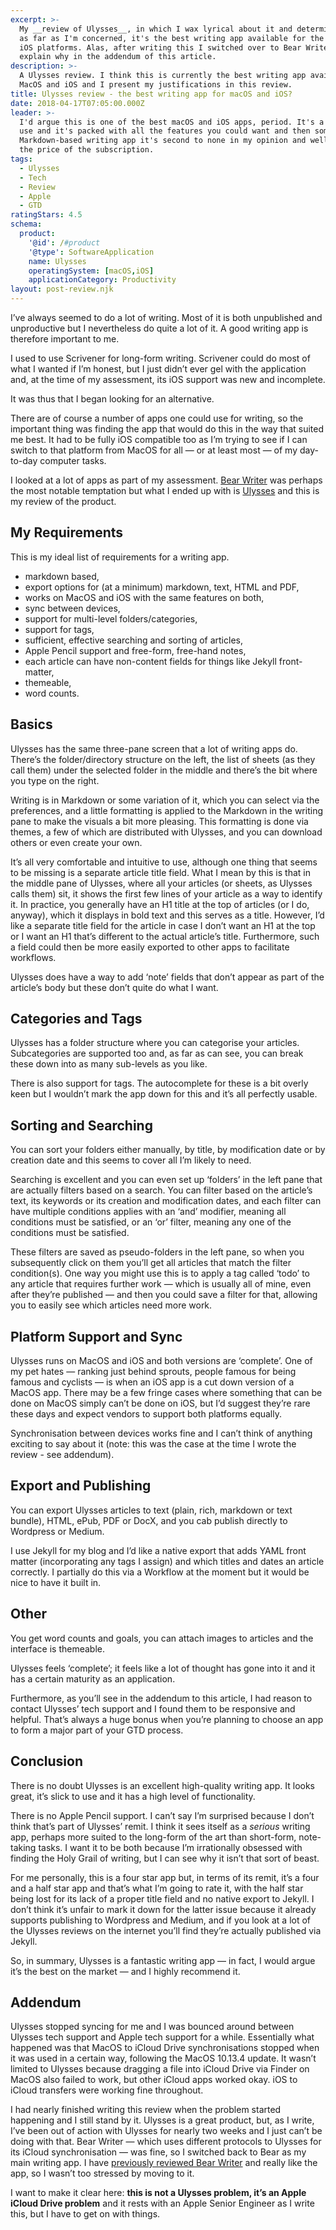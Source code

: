 ```yaml
---
excerpt: >-
  My __review of Ulysses__, in which I wax lyrical about it and determine that,
  as far as I'm concerned, it's the best writing app available for the MacOS and
  iOS platforms. Alas, after writing this I switched over to Bear Writer and I
  explain why in the addendum of this article.
description: >-
  A Ulysses review. I think this is currently the best writing app available for
  MacOS and iOS and I present my justifications in this review.
title: Ulysses review - the best writing app for macOS and iOS?
date: 2018-04-17T07:05:00.000Z
leader: >-
  I'd argue this is one of the best macOS and iOS apps, period. It's a joy to
  use and it's packed with all the features you could want and then some. As a
  Markdown-based writing app it's second to none in my opinion and well worth
  the price of the subscription.
tags:
  - Ulysses
  - Tech
  - Review
  - Apple
  - GTD
ratingStars: 4.5
schema:
  product:
    '@id': /#product
    '@type': SoftwareApplication
    name: Ulysses
    operatingSystem: [macOS,iOS]
    applicationCategory: Productivity
layout: post-review.njk
---
```



I’ve always seemed to do a lot of writing. Most of it is both unpublished and unproductive but I nevertheless do quite a lot of it. A good writing app is therefore important to me.

I used to use Scrivener for long-form writing. Scrivener could do most of what I wanted if I’m honest, but I just didn’t ever gel with the application and, at the time of my assessment, its iOS support was new and incomplete.

It was thus that I began looking for an alternative.

There are of course a number of apps one could use for writing, so the important thing was finding the app that would do this in the way that suited me best. It had to be fully iOS compatible too as I’m trying to see if I can switch to that platform from MacOS for all — or at least most — of my day-to-day computer tasks.

I looked at a lot of apps as part of my assessment. [Bear Writer](/bear-writer-review-a-gorgeous-notes-app) was perhaps the most notable temptation but what I ended up with is [Ulysses](https://ulyssesapp.com) and this is my review of the product.

## My Requirements
This is my ideal list of requirements for a writing app.

* markdown based,
* export options for (at a minimum) markdown, text, HTML and PDF,
* works on MacOS and iOS with the same features on both,
* sync between devices,
* support for multi-level folders/categories,
* support for tags,
* sufficient, effective searching and sorting of articles,
* Apple Pencil support and free-form, free-hand notes,
* each article can have non-content fields for things like Jekyll front-matter,
* themeable,
* word counts.

## Basics
Ulysses has the same three-pane screen that a lot of writing apps do. There’s the folder/directory structure on the left, the list of sheets (as they call them) under the selected folder in the middle and there’s the bit where you type on the right.

Writing is in Markdown or some variation of it, which you can select via the preferences, and a little formatting is applied to the Markdown in the writing pane to make the visuals a bit more pleasing. This formatting is done via themes, a few of which are distributed with Ulysses, and you can download others or even create your own.

It’s all very comfortable and intuitive to use, although one thing that seems to be missing is a separate article title field. What I mean by this is that in the middle pane of Ulysses, where all your articles (or sheets, as Ulysses calls them) sit, it shows the first few lines of your article as a way to identify it. In practice, you generally have an H1 title at the top of articles (or I do, anyway), which it displays in bold text and this serves as a title. However, I’d like a separate title field for the article in case I don’t want an H1 at the top or I want an H1 that’s different to the actual article’s title. Furthermore, such a field could then be more easily exported to other apps to facilitate workflows.

Ulysses does have a way to add ‘note’ fields that don’t appear as part of the article’s body but these don’t quite do what I want.

## Categories and Tags
Ulysses has a folder structure where you can categorise your articles. Subcategories are supported too and, as far as can see, you can break these down into as many sub-levels as you like.

There is also support for tags. The autocomplete for these is a bit overly keen but I wouldn’t mark the app down for this and it’s all perfectly usable.

## Sorting and Searching
You can sort your folders either manually, by title, by modification date or by creation date and this seems to cover all I’m likely to need.

Searching is excellent and you can even set up ‘folders’ in the left pane that are actually filters based on a search. You can filter based on the article’s text, its keywords or its creation and modification dates, and each filter can have multiple conditions applies with an ‘and’ modifier, meaning all conditions must be satisfied, or an ‘or’ filter, meaning any one of the conditions must be satisfied.

These filters are saved as pseudo-folders in the left pane, so when you subsequently click on them you’ll get all articles that match the filter condition(s). One way you might use this is to apply a tag called ‘todo’ to any article that requires further work — which is usually all of mine, even after they’re published — and then you could save a filter for that, allowing you to easily see which articles need more work.

## Platform Support and Sync
Ulysses runs on MacOS and iOS and both versions are ‘complete’. One of my pet hates — ranking just behind sprouts, people famous for being famous and cyclists — is when an iOS app is a cut down version of a MacOS app. There may be a few fringe cases where something that can be done on MacOS simply can’t be done on iOS, but I’d suggest they’re rare these days and expect vendors to support both platforms equally.

Synchronisation between devices works fine and I can’t think of anything exciting to say about it (note: this was the case at the time I wrote the review - see addendum).

## Export and Publishing
You can export Ulysses articles to text (plain, rich, markdown or text bundle), HTML, ePub, PDF or DocX, and you cab publish directly to Wordpress or Medium.

I use Jekyll for my blog and I’d like a native export that adds YAML front matter (incorporating any tags I assign) and which titles and dates an article correctly. I partially do this via a Workflow at the moment but it would be nice to have it built in.

## Other
You get word counts and goals, you can attach images to articles and the interface is themeable.

Ulysses feels ‘complete’; it feels like a lot of thought has gone into it and it has a certain maturity as an application.

Furthermore, as you’ll see in the addendum to this article, I had reason to contact Ulysses’ tech support and I found them to be responsive and helpful. That’s always a huge bonus when you’re planning to choose an app to form a major part of your GTD process.

## Conclusion
There is no doubt Ulysses is an excellent high-quality writing app. It looks great, it’s slick to use and it has a high level of functionality.

There is no Apple Pencil support. I can’t say I’m surprised because I don’t think that’s part of Ulysses’ remit. I think it sees itself as a _serious_ writing app, perhaps more suited to the long-form of the art than short-form, note-taking tasks. I want it to be both because I’m irrationally obsessed with finding the Holy Grail of writing, but I can see why it isn’t that sort of beast.

For me personally, this is a four star app but, in terms of its remit, it’s a four and a half star app and that’s what I’m going to rate it, with the half star being lost for its lack of a proper title field and no native export to Jekyll. I don’t think it’s unfair to mark it down for the latter issue because it already supports publishing to Wordpress and Medium, and if you look at a lot of the Ulysses reviews on the internet you’ll find they’re actually published via Jekyll.

So, in summary, Ulysses is a fantastic writing app — in fact, I would argue it’s the best on the market — and I highly recommend it.

<a name="addendum"></a>

## Addendum
Ulysses stopped syncing for me and I was bounced around between Ulysses tech support and Apple tech support for a while. Essentially what happened was that MacOS to iCloud Drive synchronisations stopped when it was used in a certain way, following the MacOS 10.13.4 update. It wasn’t limited to Ulysses because dragging a file into iCloud Drive via Finder on MacOS also failed to work, but other iCloud apps worked okay. iOS to iCloud transfers were working fine throughout.

I had nearly finished writing this review when the problem started happening and I still stand by it. Ulysses is a great product, but, as I write, I’ve been out of action with Ulysses for nearly two weeks and I just can’t be doing with that. Bear Writer — which uses different protocols to Ulysses for its iCloud synchronisation — was fine, so I switched back to Bear as my main writing app. I have [previously reviewed Bear Writer](/bear-writer-review-a-gorgeous-notes-app) and really like the app, so I wasn’t too stressed by moving to it.

I want to make it clear here: **this is not a Ulysses problem, it’s an Apple iCloud Drive problem** and it rests with an Apple Senior Engineer as I write this, but I have to get on with things.

 

